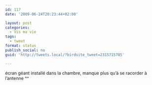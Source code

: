 ```yaml
---
id: 117
date: '2009-06-24T20:23:44+02:00'

layout: post
categories:
  - Vis ma vie
tags:
  - tweet
format: status
publish_social: no
guid: 'http://tweets.local/?birdsite_tweet=2315715785'

---
```


écran géant installé dans la chambre, manque plus qu’à se racorder à l’antenne ^^